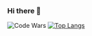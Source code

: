 ### Hi there 👋

![Code Wars](https://www.codewars.com/users/georgemaganzini/badges/large)
[![Top Langs](https://github-readme-stats.vercel.app/api/top-langs/?username=georgemaganzini&layout=compact)](https://github.com/georgemaganzini/github-readme-stats)

<!--
**georgemaganzini/georgemaganzini** is a ✨ _special_ ✨ repository because its `README.md` (this file) appears on your GitHub profile.

Here are some ideas to get you started:

- 🔭 I’m currently working on ...
- 🌱 I’m currently learning ...
- 👯 I’m looking to collaborate on ...
- 🤔 I’m looking for help with ...
- 💬 Ask me about ...
- 📫 How to reach me: ...
- 😄 Pronouns: ...
- ⚡ Fun fact: ...
-->
